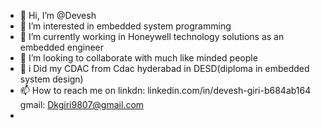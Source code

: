 - 👋 Hi, I’m @Devesh
- 👀 I’m interested in embedded system programming
- 🌱 I’m currently working in Honeywell technology solutions as an embedded engineer
- 💞️ I’m looking to collaborate with much like minded people
- 🤳 i Did my CDAC from Cdac hyderabad in DESD(diploma in embedded system design)
- 📫 How to reach me on linkdn: linkedin.com/in/devesh-giri-b684ab164 gmail: Dkgiri9807@gmail.com
- 
<!---
dev8933/dev8933 is a ✨ special ✨ repository because its `README.md` (this file) appears on your GitHub profile.
You can click the Preview link to take a look at your changes.
--->
